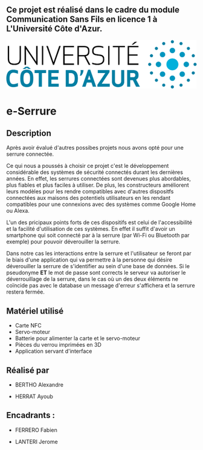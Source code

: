 ## Ce projet est réalisé dans le cadre du module Communication Sans Fils en licence 1 à L'Université Côte d'Azur.

![image](https://github.com/Acerlations/serrure-connecte/blob/dev/docs/images/UCA.png)

# e-Serrure

## Description 

Après avoir évalué d'autres possibes projets nous avons opté pour une serrure connectée.

Ce qui nous a poussés à choisir ce projet c'est le développement considérable des systèmes de sécurité connectés durant les dernières années. En effet,
les serrures connectées sont devenues plus abordables, plus fiables et plus faciles à utiliser. De plus, les constructeurs améliorent leurs modèles pour les rendre
compatibles avec d'autres dispositfs connectées aux maisons des potentiels utilisateurs en les rendant compatibles pour une connexions avec des systèmes comme Google
Home ou Alexa.

L'un des pricipaux points forts de ces dispositifs est celui de l'accessibilité et la facilité d'utilisation de ces systèmes. En effet il suffit d'avoir un smartphone
qui soit connecté par à la serrure (par Wi-Fi ou Bluetooth par exemple) pour pouvoir déverouiller la serrure.

Dans notre cas les interactions entre la serrure et l'utilisateur se feront par le biais d'une application qui va permettre à la personne qui désire déverouiller la 
serrure de s'identifier au sein d'une base de données. Si le pseudonyme **ET** le mot de passe sont corrects le serveur va autoriser le déverrouillage de la serrure, 
dans le cas où un des deux éléments ne coïncide pas avec le database un message d'erreur s'affichera et la serrure restera fermée.

## Matériel utilisé

* Carte NFC
* Servo-moteur
* Batterie pour alimenter la carte et le servo-moteur
* Pièces du verrou imprimées en 3D
* Application servant d'interface

## Réalisé par
- BERTHO Alexandre
* HERRAT Ayoub
## Encadrants :
- FERRERO Fabien
* LANTERI Jerome
